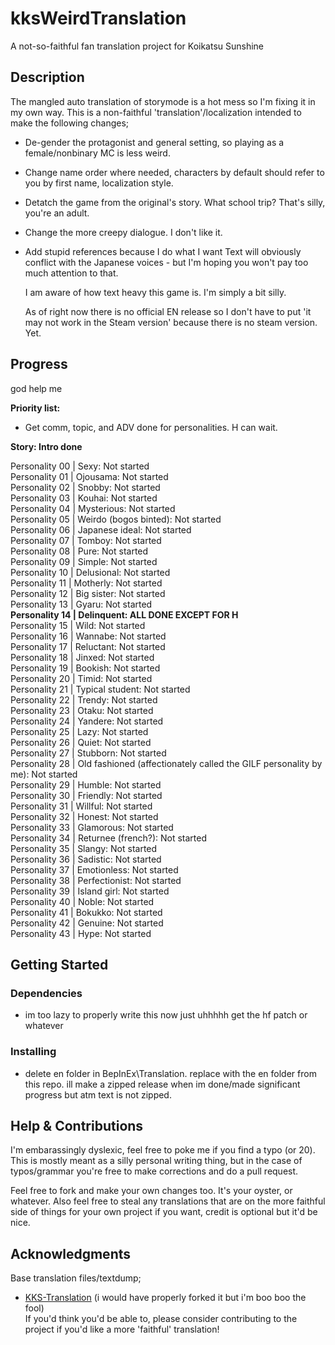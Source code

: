 # kksWeirdTranslation

A not-so-faithful fan translation project for Koikatsu Sunshine

## Description

The mangled auto translation of storymode is a hot mess so I'm fixing it in my own way. This is a non-faithful 'translation'/localization intended to make the following changes;
* De-gender the protagonist and general setting, so playing as a female/nonbinary MC is less weird.
* Change name order where needed, characters by default should refer to you by first name, localization style.
* Detatch the game from the original's story. What school trip? That's silly, you're an adult.
* Change the more creepy dialogue. I don't like it.
* Add stupid references because I do what I want
   Text will obviously conflict with the Japanese voices - but I'm hoping you won't pay too much attention to that.

   I am aware of how text heavy this game is. I'm simply a bit silly.

   As of right now there is no official EN release so I don't have to put 'it may not work in the Steam version' because there is no steam version. Yet.

## Progress
   god help me  

   **Priority list:**
   * Get comm, topic, and ADV done for personalities. H can wait.

   **Story: Intro done**  

   Personality 00 | Sexy: Not started  
   Personality 01 | Ojousama: Not started  
   Personality 02 | Snobby: Not started  
   Personality 03 | Kouhai: Not started  
   Personality 04 | Mysterious: Not started  
   Personality 05 | Weirdo (bogos binted): Not started  
   Personality 06 | Japanese ideal: Not started  
   Personality 07 | Tomboy: Not started  
   Personality 08 | Pure: Not started  
   Personality 09 | Simple: Not started  
   Personality 10 | Delusional: Not started  
   Personality 11 | Motherly: Not started  
   Personality 12 | Big sister: Not started  
   Personality 13 | Gyaru: Not started  
   **Personality 14 | Delinquent: ALL DONE EXCEPT FOR H**  
   Personality 15 | Wild: Not started  
   Personality 16 | Wannabe: Not started  
   Personality 17 | Reluctant: Not started  
   Personality 18 | Jinxed: Not started  
   Personality 19 | Bookish: Not started  
   Personality 20 | Timid: Not started  
   Personality 21 | Typical student: Not started  
   Personality 22 | Trendy: Not started  
   Personality 23 | Otaku: Not started  
   Personality 24 | Yandere: Not started  
   Personality 25 | Lazy: Not started  
   Personality 26 | Quiet: Not started  
   Personality 27 | Stubborn: Not started  
   Personality 28 | Old fashioned (affectionately called the GILF personality by me): Not started  
   Personality 29 | Humble: Not started  
   Personality 30 | Friendly: Not started  
   Personality 31 | Willful: Not started  
   Personality 32 | Honest: Not started  
   Personality 33 | Glamorous: Not started  
   Personality 34 | Returnee (french?): Not started  
   Personality 35 | Slangy: Not started  
   Personality 36 | Sadistic: Not started  
   Personality 37 | Emotionless: Not started  
   Personality 38 | Perfectionist: Not started  
   Personality 39 | Island girl: Not started  
   Personality 40 | Noble: Not started  
   Personality 41 | Bokukko: Not started  
   Personality 42 | Genuine: Not started  
   Personality 43 | Hype: Not started  

## Getting Started

### Dependencies

* im too lazy to properly write this now just uhhhhh get the hf patch or whatever

### Installing

* delete en folder in BepInEx\Translation. replace with the en folder from this repo. ill make a zipped release when im done/made significant progress but atm text is not zipped.

## Help & Contributions

   I'm embarassingly dyslexic, feel free to poke me if you find a typo (or 20).  
This is mostly meant as a silly personal writing thing, but in the case of typos/grammar you're free to make corrections and do a pull request.

   Feel free to fork and make your own changes too. It's your oyster, or whatever. Also feel free to steal any translations that are on the more faithful side of things for your own project if you want, credit is optional but it'd be nice.

## Acknowledgments

Base translation files/textdump;
* [KKS-Translation](https://github.com/IllusionMods/KKS-Translation) (i would have properly forked it but i'm boo boo the fool)  
   If you'd think you'd be able to, please consider contributing to the project if you'd like a more 'faithful' translation!